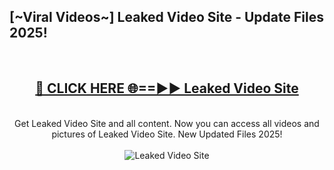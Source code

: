 <h2>[~Viral Videos~] Leaked Video Site - Update Files 2025!</h2>
<br>
<div align="center">
<h2><a href="https://betterlinks.top/A2PfLJ" rel="nofollow">🔴 CLICK HERE 🌐==►► Leaked Video Site</a></h2>
<br>
Get Leaked Video Site and all content. Now you can access all videos and pictures of Leaked Video Site. New Updated Files 2025!
<br>
<br>
<a href="https://betterlinks.top/A2PfLJ" rel="nofollow" data-target="animated-image.originalLink"><img src="https://i.ibb.co.com/WyWwxjT/player-gif2.gif" alt="Leaked Video Site" style="max-width: 100%; display: inline-block;" data-target="animated-image.originalImage"></a>
</div>
<br>
